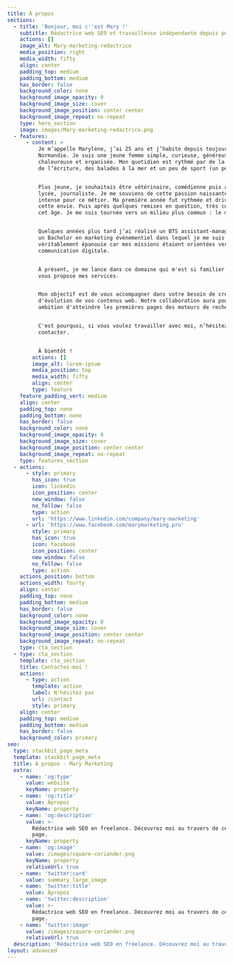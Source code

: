 ```yaml
---
title: À propos
sections:
  - title: 'Bonjour, moi c''est Mary !'
    subtitle: Rédactrice web SEO et travailleuse indépendante depuis peu.
    actions: []
    image_alt: Mary-marketing-redactrice
    media_position: right
    media_width: fifty
    align: center
    padding_top: medium
    padding_bottom: medium
    has_border: false
    background_color: none
    background_image_opacity: 0
    background_image_size: cover
    background_image_position: center center
    background_image_repeat: no-repeat
    type: hero_section
    image: images/Mary-marketing-redactrice.png
  - features:
      - content: >
          Je m’appelle Marylène, j’ai 25 ans et j’habite depuis toujours en
          Normandie. Je suis une jeune femme simple, curieuse, généreuse,
          chaleureuse et organisée. Mon quotidien est rythmé par de la lecture,
          de l’écriture, des balades à la mer et un peu de sport (un peu…).


          Plus jeune, je souhaitais être vétérinaire, comédienne puis arrivée au
          lycée, journaliste. Je me souviens de cette passion naissante et très
          intense pour ce métier. Ma première année fut rythmée et driver par
          cette envie. Puis après quelques remises en question, très courantes à
          cet âge. Je me suis tournée vers un milieu plus commun : le marketing.


          Quelques années plus tard j’ai réalisé un BTS assistant-manager puis
          un Bachelor en marketing événementiel dans lequel je me suis
          véritablement épanouie car mes missions étaient orientées vers la
          communication digitale.


          À présent, je me lance dans ce domaine qui m'est si familier et je
          vous propose mes services.


          Mon objectif est de vous accompagner dans votre besoin de création ou
          d'évolution de vos contenus web. Notre collaboration aura pour
          ambition d'atteindre les premières pages des moteurs de recherches.


          C'est pourquoi, si vous voulez travailler avec moi, n’hésitez pas à me
          contacter.


          À bientôt !
        actions: []
        image_alt: lorem-ipsum
        media_position: top
        media_width: fifty
        align: center
        type: feature
    feature_padding_vert: medium
    align: center
    padding_top: none
    padding_bottom: none
    has_border: false
    background_color: none
    background_image_opacity: 0
    background_image_size: cover
    background_image_position: center center
    background_image_repeat: no-repeat
    type: features_section
  - actions:
      - style: primary
        has_icon: true
        icon: linkedin
        icon_position: center
        new_window: false
        no_follow: false
        type: action
        url: 'https://www.linkedin.com/company/mary-marketing'
      - url: 'https://www.facebook.com/marymarketing.pro'
        style: primary
        has_icon: true
        icon: facebook
        icon_position: center
        new_window: false
        no_follow: false
        type: action
    actions_position: bottom
    actions_width: fourty
    align: center
    padding_top: none
    padding_bottom: medium
    has_border: false
    background_color: none
    background_image_opacity: 0
    background_image_size: cover
    background_image_position: center center
    background_image_repeat: no-repeat
    type: cta_section
  - type: cta_section
    template: cta_section
    title: Contactez-moi !
    actions:
      - type: action
        template: action
        label: N'hésitez pas
        url: /contact
        style: primary
    align: center
    padding_top: medium
    padding_bottom: medium
    has_border: false
    background_color: primary
seo:
  type: stackbit_page_meta
  template: stackbit_page_meta
  title: À propos - Mary Marketing
  extra:
    - name: 'og:type'
      value: website
      keyName: property
    - name: 'og:title'
      value: Àpropos
      keyName: property
    - name: 'og:description'
      value: >-
        Rédactrice web SEO en freelance. Découvrez moi au travers de cette
        page. 
      keyName: property
    - name: 'og:image'
      value: /images/square-coriander.png
      keyName: property
      relativeUrl: true
    - name: 'twitter:card'
      value: summary_large_image
    - name: 'twitter:title'
      value: Àpropos
    - name: 'twitter:description'
      value: >-
        Rédactrice web SEO en freelance. Découvrez moi au travers de cette
        page. 
    - name: 'twitter:image'
      value: /images/square-coriander.png
      relativeUrl: true
  description: 'Rédactrice web SEO en freelance. Découvrez moi au travers de cette page. '
layout: advanced
---
```

